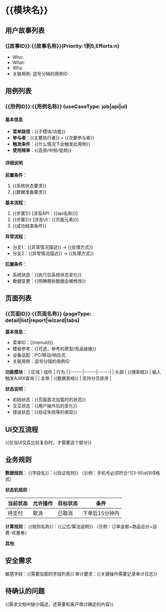# {{模块名}}

## 用户故事列表
[TAGS]: OPTIONAL

### {[故事ID}}:{{故事名称}}(Priority:1到5,Efforts:n)

[TAGS]: DYNAMIC

- Who:
- What:
- Why:
- 关联用例: 逗号分隔的用例ID

## 用例列表

### {{用例ID}}:{{用例名称}} (useCaseType: job|api|ui)

[TAGS]: DYNAMIC

#### 基本信息

[TAGS]: MENU,API

- **菜单路径**：{{子模块/功能}}
- **参与者**：{{主要执行者}} + {{次要参与者}}
- **触发条件**：{{什么情况下会触发此用例}}
- **使用频率**：{{高频/中频/低频}}

#### 详细说明

**前置条件**：

1. {{系统状态要求}}
2. {{数据准备要求}}

**基本流程**：

1. {{步骤1}} [涉及API：{{api名称}}]
2. {{步骤2}} [涉及UI：{{页面元素}}]
3. {{成功结束条件}}

**异常流程**：

- 分支1：{{异常情况描述}} → {{处理方式}}
- 分支2：{{异常情况描述}} → {{处理方式}}

**后置条件**：

- 系统状态：{{执行后系统状态变化}}
- 数据变更：{{明确哪些数据会被修改}}

## 页面列表

### {{页面ID}}:{{页面名称}} (pageType: detail|list|report|wizard|tabs)

[TAGS]: DYNAMIC,MENU
**基本信息**：

- 菜单ID：{{menuId}}
- 模板参考：{{可选，参考的原型/竞品链接}}
- 设备适配：PC/移动/响应式
- 关联用例：逗号分隔的用例ID

**功能模块**：
| 区域 | 组件 | 行为 |
|------|------|------|
| 头部 | {{搜索框}} | 输入触发AJAX查询 |
| 主体 | {{数据表格}} | 支持分页排序 |

**状态说明**：

- 初始状态：{{页面首次加载时的状态}}
- 交互状态：{{用户操作后的变化}}
- 错误状态：{{验证失败等的表现}}

## UI交互流程

[TAGS]: OPTIONAL

{{仅当UI交互比较复杂时，才需要这个部分}}

## 业务规则

[TAGS]: OPTIONAL

**数据规则**：
{{字段名}}：{{验证规则}} （示例：手机号必须符合^1[3-9]\d{9}$格式）

**状态机规则**：

| 当前状态 | 允许操作 | 目标状态 | 条件        |
|------|------|------|-----------|
| 待支付  | 	取消  | 	已取消 | 	下单后15分钟内 |

**计算规则**：
{{规则名称}}：{{公式/算法说明}} （示例：订单金额=商品总价+运费-优惠券）

**其他**:

## 安全需求
[TAGS]: OPTIONAL
敏感字段：{{需要加密的字段列表}}
审计要求：{{关键操作需要记录审计日志}}

## 待确认的问题

[TAGS]: OPTIONAL

{{需求文档中缺少描述，还需要和客户商讨确定的内容}}
